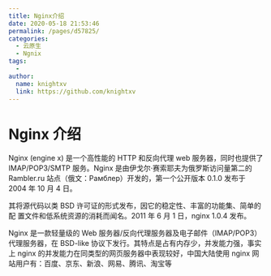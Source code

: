 ```yaml
---
title: Nginx介绍
date: 2020-05-18 21:53:46
permalink: /pages/d57825/
categories:
  - 云原生
  - Ngnix
tags:
  - 
author: 
  name: knightxv
  link: https://github.com/knightxv
---
```

# Nginx 介绍

Nginx (engine x) 是一个高性能的 HTTP 和反向代理 web 服务器，同时也提供了 IMAP/POP3/SMTP 服务。Nginx 是由伊戈尔·赛索耶夫为俄罗斯访问量第二的 Rambler.ru 站点（俄文：Рамблер）开发的，第一个公开版本 0.1.0 发布于 2004 年 10 月 4 日。

其将源代码以类 BSD 许可证的形式发布，因它的稳定性、丰富的功能集、简单的配 置文件和低系统资源的消耗而闻名。2011 年 6 月 1 日，nginx 1.0.4 发布。

Nginx 是一款轻量级的 Web 服务器/反向代理服务器及电子邮件（IMAP/POP3） 代理服务器，在 BSD-like 协议下发行。其特点是占有内存少，并发能力强，事实 上 nginx 的并发能力在同类型的网页服务器中表现较好，中国大陆使用 nginx 网站用户有：百度、京东、新浪、网易、腾讯、淘宝等
